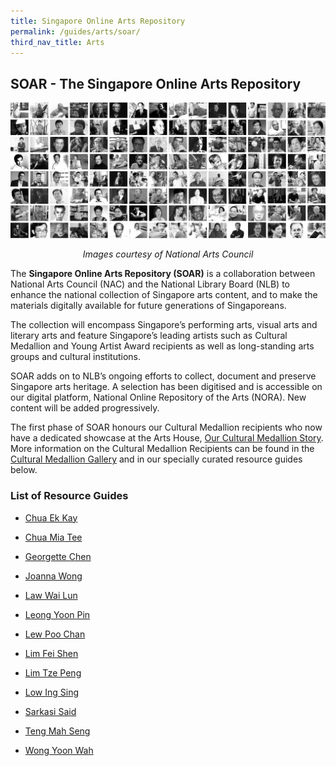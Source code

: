 ```yaml
---
title: Singapore Online Arts Repository
permalink: /guides/arts/soar/
third_nav_title: Arts
---
```

## SOAR - The Singapore Online Arts Repository

![CMR Collage 1979-2020](/images/arts/soar/CMR%20Collage%201979-2020.png)*<center>Images courtesy of National Arts Council</center>*

The **Singapore Online Arts Repository (SOAR)** is a collaboration between National Arts Council (NAC) and the National Library Board (NLB) to enhance the national collection of Singapore arts content, and to make the materials digitally available for future generations of Singaporeans. 

The collection will encompass Singapore’s performing arts, visual arts and literary arts and feature Singapore’s leading artists such as Cultural Medallion and Young Artist Award recipients as well as long-standing arts groups and cultural institutions.

SOAR adds on to NLB’s ongoing efforts to collect, document and preserve Singapore arts heritage. A selection has been digitised and is accessible on our digital platform, National Online Repository of the Arts (NORA). New content will be added progressively. 

The first phase of SOAR honours our Cultural Medallion recipients who now have a dedicated showcase at the Arts House, [Our Cultural Medallion Story](http://ourcmstory.sg/).   More information on the Cultural Medallion Recipients can be found in the [Cultural Medallion Gallery](https://eresources.nlb.gov.sg/arts/website/Contents/ArtistList.aspx?type=cmr)  and in our specially curated resource guides below.

### List of Resource Guides 

* [Chua Ek Kay](/guides/singapore/people/chua-ek-kay)

* [Chua Mia Tee](/guides/singapore/people/chua-mia-tee)

* [Georgette Chen](/guides/singapore/people/georgette-chen)

* [Joanna Wong](/guides/singapore/people/joanna-wong)

* [Law Wai Lun](/guides/singapore/people/law-wai-lun)

* [Leong Yoon Pin](/guides/singapore/people/leong-yoon-pin)

* [Lew Poo Chan](/guides/singapore/people/lew-poo-chan)

* [Lim Fei Shen](/guides/singapore/people/lim-fei-shen)

* [Lim Tze Peng](/guides/singapore/people/lim-tze-peng)

* [Low Ing Sing](/guides/singapore/people/low-ing-sing)

* [Sarkasi Said](/guides/singapore/people/sarkasi-said)

* [Teng Mah Seng](/guides/singapore/people/teng-mah-seng)

* [Wong Yoon Wah](/guides/singapore/people/wong-yoon-wah)